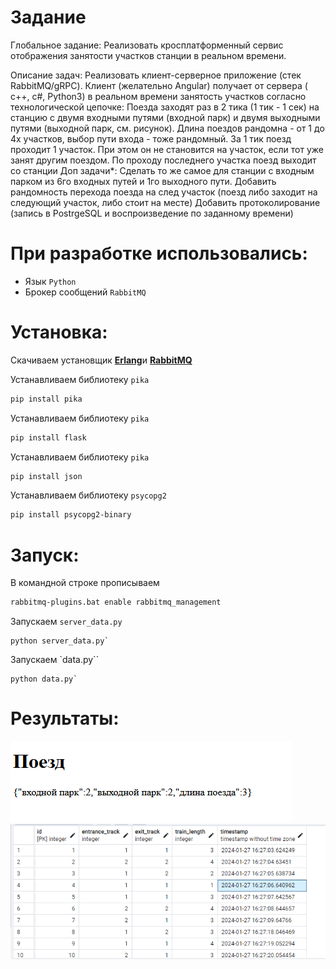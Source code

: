 # Задание
Глобальное задание:
Реализовать кросплатформенный сервис отображения занятости участков станции в реальном времени.

Описание задач:
Реализовать клиент-серверное приложение (стек RabbitMQ/gRPC). Клиент (желательно Angular) получает от сервера ( c++, c#, Python3) в реальном времени занятость участков согласно технологической цепочке:
Поезда заходят раз в 2 тика (1 тик - 1 сек) на станцию с двумя входными путями (входной парк) и двумя выходными путями (выходной парк, см. рисунок). Длина поездов рандомна - от 1 до 4х участков, выбор пути входа - тоже рандомный. За 1 тик поезд проходит 1 участок. При этом он не становится на участок, если тот уже занят другим поездом. По проходу последнего участка поезд выходит со станции
Доп задачи*:
Сделать то же самое для станции с входным парком из 6го входных путей и 1го выходного пути. Добавить рандомность перехода поезда на след участок (поезд либо заходит на следующий участок, либо стоит на месте)
Добавить протоколирование (запись в PostrgeSQL и воспроизведение по заданному времени)
# При разработке использовались:

- Язык `Python`
- Брокер сообщений `RabbitMQ`

# Установка:

Скачиваем установщик [**Erlang**](https://www.erlang.org/downloads)и [**RabbitMQ**](https://rabbitmq-website.pages.dev/docs/install-windows)

Устанавливаем библиотеку `pika`

```bash
pip install pika
```
Устанавливаем библиотеку `pika`

```bash
pip install flask
```
Устанавливаем библиотеку `pika`

```bash
pip install json
```
Устанавливаем библиотеку `psycopg2`

```bash
pip install psycopg2-binary
```
# Запуск:

В командной строке прописываем
```bash
rabbitmq-plugins.bat enable rabbitmq_management
```

Запускаем `server_data.py`
```shell
python server_data.py`
```
Запускаем `data.py``

```shell
python data.py`
```

# Результаты:

![alt](image/web.png) 
![alt](image/Postgre.png) 
